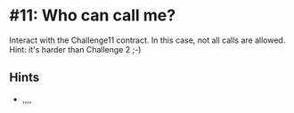 # #11: Who can call me?

Interact with the Challenge11 contract. In this case, not all calls are allowed. Hint: it's harder than Challenge 2 ;-)

## Hints

- ,,,,
